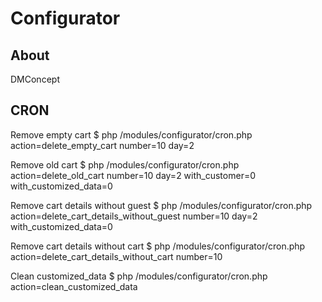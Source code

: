 # Configurator

## About
DMConcept

## CRON

Remove empty cart
$ php /modules/configurator/cron.php action=delete_empty_cart number=10 day=2

Remove old cart
$ php /modules/configurator/cron.php action=delete_old_cart number=10 day=2 with_customer=0 with_customized_data=0

Remove cart details without guest
$ php /modules/configurator/cron.php action=delete_cart_details_without_guest number=10 day=2 with_customized_data=0

Remove cart details without cart
$ php /modules/configurator/cron.php action=delete_cart_details_without_cart number=10

Clean customized_data
$ php /modules/configurator/cron.php action=clean_customized_data